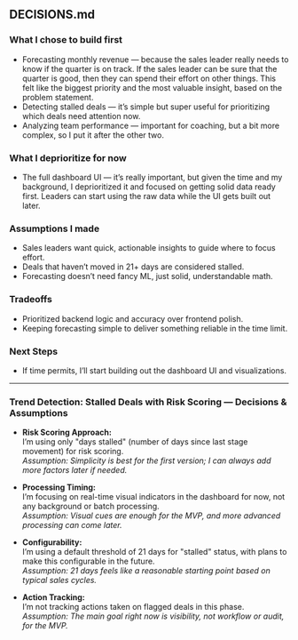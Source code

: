 ## DECISIONS.md

### What I chose to build first

* Forecasting monthly revenue — because the sales leader really needs to know if the quarter is on track. If the sales leader can be sure that the quarter is good, then they can spend their effort on other things. This felt like the biggest priority and the most valuable insight, based on the problem statement.
* Detecting stalled deals — it’s simple but super useful for prioritizing which deals need attention now.
* Analyzing team performance — important for coaching, but a bit more complex, so I put it after the other two.

### What I deprioritize for now

* The full dashboard UI — it’s really important, but given the time and my background, I deprioritized it and focused on getting solid data ready first. Leaders can start using the raw data while the UI gets built out later.

### Assumptions I made

* Sales leaders want quick, actionable insights to guide where to focus effort.
* Deals that haven’t moved in 21+ days are considered stalled.
* Forecasting doesn’t need fancy ML, just solid, understandable math.

### Tradeoffs

* Prioritized backend logic and accuracy over frontend polish.
* Keeping forecasting simple to deliver something reliable in the time limit.

### Next Steps

* If time permits, I’ll start building out the dashboard UI and visualizations.

---

### Trend Detection: Stalled Deals with Risk Scoring — Decisions & Assumptions

- **Risk Scoring Approach:**  
  I’m using only "days stalled" (number of days since last stage movement) for risk scoring.  
  _Assumption: Simplicity is best for the first version; I can always add more factors later if needed._

- **Processing Timing:**  
  I’m focusing on real-time visual indicators in the dashboard for now, not any background or batch processing.  
  _Assumption: Visual cues are enough for the MVP, and more advanced processing can come later._

- **Configurability:**  
  I’m using a default threshold of 21 days for "stalled" status, with plans to make this configurable in the future.  
  _Assumption: 21 days feels like a reasonable starting point based on typical sales cycles._

- **Action Tracking:**  
  I’m not tracking actions taken on flagged deals in this phase.  
  _Assumption: The main goal right now is visibility, not workflow or audit, for the MVP._
